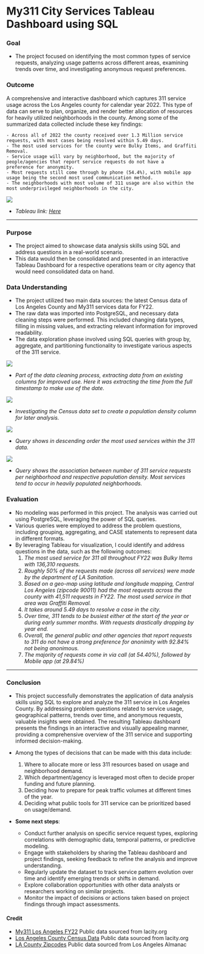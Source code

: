 # My311 City Services Tableau Dashboard using SQL

### Goal
- The project focused on identifying the most common types of service requests, analyzing usage patterns across different areas, examining trends over time, and investigating anonymous request preferences.

### Outcome
A comprehensive and interactive dashboard which captures 311 service usage across the Los Angeles county for calendar year 2022. This type of data can serve to plan, organize, and render better allocation of resources for heavily utilized neighborhoods in the county. Among some of the summarized data collected include these key findings: 

    - Across all of 2022 the county received over 1.3 Million service requests, with most cases being resolved within 5.49 days. 
    - The most used services for the county were Bulky Items, and Graffiti Removal.
    - Service usage will vary by neighborhood, but the majority of people/agencies that report service requests do not have a 
    preference for anonymity.
    - Most requests still come through by phone (54.4%), with mobile app usage being the second most used communication method.
    - The neighborhoods with most volume of 311 usage are also within the most underprivileged neighborhoods in the city. 

![](https://i.postimg.cc/VLjMMM2c/dash2.png)
- *Tableau link: [Here](https://public.tableau.com/app/profile/mariela.lopez/viz/my311_16806664034940/Dashboard1)*

---

### Purpose
- The project aimed to showcase data analysis skills using SQL and address questions in a real-world scenario. 
- This data would then be consolidated and presented in an interactive Tableau Dashboard for a respective operations team or city agency that would need consolidated data on hand. 

### Data Understanding
- The project utilized two main data sources: the latest Census data of Los Angeles County and My311 services data for FY22. 
- The raw data was imported into PostgreSQL, and necessary data cleaning steps were performed. This included changing data types, filling in missing values, and extracting relevant information for improved readability. 
- The data exploration phase involved using SQL queries with group by, aggregate, and partitioning functionality to investigate various aspects of the 311 service.

![](https://i.postimg.cc/c4mC0cV6/extractingdata.png)
- *Part of the data cleaning process, extracting data from an existing columns for improved use. Here it was extracting the time from the full timestamp to make use of the date.*

![](https://i.postimg.cc/DwwZZXT6/investigating-population-density.png)
- *Investigating the Census data set to create a population density column for later analysis.*

![](https://i.postimg.cc/y8pNS86H/most-used-service.png)
- *Query shows in descending order the most used services within the 311 data.*

![](https://i.postimg.cc/ydc65hm1/my311-with-population-density.png)
- *Query shows the association between number of 311 service requests per neighborhood and respective population density. Most services tend to occur in heavily populated neighborhoods.*

### Evaluation
- No modeling was performed in this project. The analysis was carried out using PostgreSQL, leveraging the power of SQL queries. 
- Various queries were employed to address the problem questions, including grouping, aggregating, and  CASE statements to represent data in different formats. 
- By leveraging Tableau for visualization, I could identify and address questions in the data, such as the following outcomes: 
    1. *The most used service for 311 all throughout FY22 was Bulky Items with 136,310 requests.*
    2. *Roughly 50% of the requests made (across all services) were made by the department of LA Sanitation.* 
    3. *Based on a geo-map using latitude and longitude mapping, Central Los Angeles (zipcode 90011) had the most requests across the county with 41,511 requests in FY22. The most used service in that area was Graffiti Removal.*
    4. *It takes around 5.49 days to resolve a case in the city.*
    5. *Over time, 311 tends to be busiest either at the start of the year or during early summer months. With requests drastically dropping by year end.*
    6. *Overall, the general public and other agencies that report requests to 311 do not have a strong preference for anonimity with 92.84% not being anonimous.* 
    7. *The majority of requests come in via call (at 54.40%), followed by Mobile app (at 29.84%)*

---

### Conclusion
- This project successfully demonstrates the application of data analysis skills using SQL to explore and analyze the 311 service in Los Angeles County. By addressing problem questions related to service usage, geographical patterns, trends over time, and anonymous requests, valuable insights were obtained. The resulting Tableau dashboard presents the findings in an interactive and visually appealing manner, providing a comprehensive overview of the 311 service and supporting informed decision-making.

- Among the types of decisions that can be made with this data include: 
    1. Where to allocate more or less 311 resources based on usage and neighborhood demand.
    2. Which department/agency is leveraged most often to decide proper funding and future planning.
    3. Deciding how to prepare for peak traffic volumes at different times of the year. 
    4. Deciding what public tools for 311 service can be prioritized based on usage/demand. 
    
- **Some next steps**: 
    - Conduct further analysis on specific service request types, exploring correlations with demographic data, temporal patterns, or predictive modeling.
    - Engage with stakeholders by sharing the Tableau dashboard and project findings, seeking feedback to refine the analysis and improve understanding.
    - Regularly update the dataset to track service pattern evolution over time and identify emerging trends or shifts in demand.
    - Explore collaboration opportunities with other data analysts or researchers working on similar projects.
    - Monitor the impact of decisions or actions taken based on project findings through impact assessments.

#### Credit
- [My311 Los Angeles FY22](https://data.lacity.org/City-Infrastructure-Service-Requests/MyLA311-Service-Request-Data-2022/i5ke-k6by) Public data sourced from lacity.org 
- [Los Angeles County Census Data](https://data.lacounty.gov/datasets/lacounty::census-blocks-2020/explore?location=34.161823%2C-118.370868%2C16.27&showTable=true) Public data sourced from lacity.org
- [LA County Zipcodes](https://www.laalmanac.com/communications/cm02_communities.php) Public data sourced from Los Angeles Almanac
